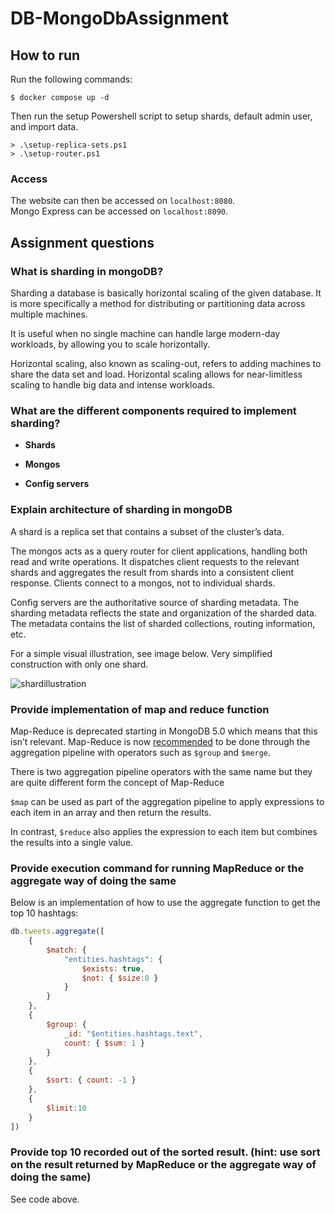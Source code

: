 # DB-MongoDbAssignment

## How to run
Run the following commands:
```
$ docker compose up -d
```

Then run the setup Powershell script to setup shards, default admin user, and import data.
```
> .\setup-replica-sets.ps1
> .\setup-router.ps1
```

### Access

The website can then be accessed on `localhost:8080`. </br>
Mongo Express can be accessed on `localhost:8090`.

## Assignment questions
### What is sharding in mongoDB?
Sharding a database is basically horizontal scaling of the given database. It is more specifically a method for distributing or partitioning data across multiple machines.

It is useful when no single machine can handle large modern-day workloads, by allowing you to scale horizontally.

Horizontal scaling, also known as scaling-out, refers to adding machines to share the data set and load. Horizontal scaling allows for near-limitless scaling to handle big data and intense workloads.

### What are the different components required to implement sharding?
- **Shards**

- **Mongos**

- **Config servers**

### Explain architecture of sharding in mongoDB
A shard is a replica set that contains a subset of the cluster’s data.

The mongos acts as a query router for client applications, handling both read and write operations. It dispatches client requests to the relevant shards and aggregates the result from shards into a consistent client response. Clients connect to a mongos, not to individual shards.

Config servers are the authoritative source of sharding metadata. The sharding metadata reflects the state and organization of the sharded data. The metadata contains the list of sharded collections, routing information, etc.

For a simple visual illustration, see image below. Very simplified construction with only one shard.

![shardillustration](https://webimages.mongodb.com/_com_assets/cms/kyc08hm61who5ts6t-image4.png?auto=format%252Ccompress)

### Provide implementation of map and reduce function
Map-Reduce is deprecated starting in MongoDB 5.0 which means that this isn’t relevant. Map-Reduce is now [recommended](https://www.mongodb.com/docs/manual/reference/map-reduce-to-aggregation-pipeline/) to be done through the aggregation pipeline with operators such as `$group` and `$merge`.

There is two aggregation pipeline operators with the same name but they are quite different form the concept of Map-Reduce

`$map` can be used as part of the aggregation pipeline to apply expressions to each item in an array and then return the results.

In contrast, `$reduce` also applies the expression to each item but combines the results into a single value.

###  Provide execution command for running MapReduce or the aggregate way of doing the same
Below is an implementation of how to use the aggregate function to get the top 10 hashtags:
```javascript
db.tweets.aggregate([
    {
        $match: { 
            "entities.hashtags": { 
                $exists: true, 
                $not: { $size:0 }
            }
        }
    },
    {
        $group: {
            _id: "$entities.hashtags.text", 
            count: { $sum: 1 }
        }
    },
    { 
        $sort: { count: -1 }
    },
    {
        $limit:10
    }
])
```

### Provide top 10 recorded out of the sorted result. (hint: use sort on the result returned by MapReduce or the aggregate way of doing the same)
See code above.